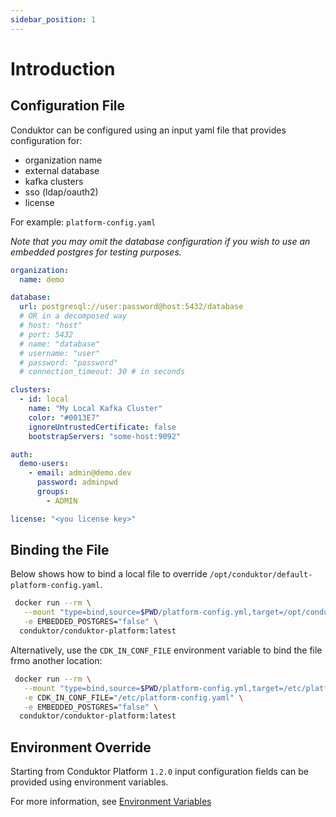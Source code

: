 ```yaml
---
sidebar_position: 1
---
```


# Introduction

## Configuration File

Conduktor can be configured using an input yaml file that provides configuration for:
- organization name
- external database
- kafka clusters
- sso (ldap/oauth2)
- license

For example: `platform-config.yaml`

*Note that you may omit the database configuration if you wish to use an embedded postgres for testing purposes.*

```yaml
organization:
  name: demo

database:
  url: postgresql://user:password@host:5432/database
  # OR in a decomposed way
  # host: "host"
  # port: 5432
  # name: "database"
  # username: "user"
  # password: "password"
  # connection_timeout: 30 # in seconds

clusters:
  - id: local
    name: "My Local Kafka Cluster"
    color: "#0013E7"
    ignoreUntrustedCertificate: false
    bootstrapServers: "some-host:9092"

auth:
  demo-users:
    - email: admin@demo.dev
      password: adminpwd
      groups:
        - ADMIN

license: "<you license key>"
```

## Binding the File

Below shows how to bind a local file to override `/opt/conduktor/default-platform-config.yaml`. 

```bash
 docker run --rm \
   --mount "type=bind,source=$PWD/platform-config.yml,target=/opt/conduktor/default-platform-config.yaml" \
   -e EMBEDDED_POSTGRES="false" \
  conduktor/conduktor-platform:latest
```

Alternatively, use the `CDK_IN_CONF_FILE` environment variable to bind the file frmo another location:

```bash
 docker run --rm \
   --mount "type=bind,source=$PWD/platform-config.yml,target=/etc/platform-config.yaml" \
   -e CDK_IN_CONF_FILE="/etc/platform-config.yaml" \
   -e EMBEDDED_POSTGRES="false" \
  conduktor/conduktor-platform:latest
```

## Environment Override

Starting from Conduktor Platform `1.2.0` input configuration fields can be provided using environment variables.

For more information, see [Environment Variables](./env-variables)